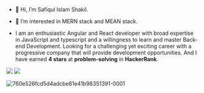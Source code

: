 - 👋 Hi, I’m Safiqul Islam Shakil.
- 👀 I’m interested in MERN stack and MEAN stack.

- I am an enthusiastic Angular and React developer with broad expertise in JavaScript and typescript and a willingness to
  learn and master Back-end Development. Looking for a challenging yet exciting career with
  a progressive company that will provide development opportunities. And I have earned **4 stars** at **problem-solving** in **HackerRank**.
  
<a target="_blank" href="https://www.hackerrank.com/mdsh540"><img src="https://img.shields.io/badge/-Hackerrank-2EC866?style=for-the-badge&logo=HackerRank&logoColor=white" /></a>  <a target="_blank" href="https://www.linkedin.com/in/safiqul/"><img src="https://img.shields.io/badge/LinkedIn-0077B5?style=for-the-badge&logo=linkedin&logoColor=white" /></a>
  
<!---
shakilibn/shakilibn is a ✨ special ✨ repository because its `README.md` (this file) appears on your GitHub profile.
You can click the Preview link to take a look at your changes.
--->
![760e526fcd5d4adcbe81e41b98351391-0001](https://user-images.githubusercontent.com/76778643/128609712-569c42d8-df1a-4fa6-ae9b-fb5df6ce675d.jpg)
